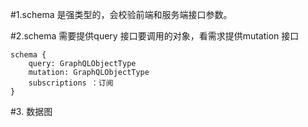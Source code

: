 #1.schema 是强类型的，会校验前端和服务端接口参数。

#2.schema 需要提供query 接口要调用的对象，看需求提供mutation 接口

    schema {
        query: GraphQLObjectType
        mutation: GraphQLObjectType
        subscriptions ：订阅
    }

#3. 数据图
